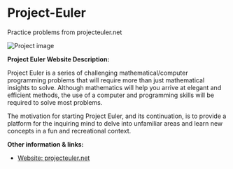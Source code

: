 # Project-Euler
Practice problems from projecteuler.net

![Project image](http://i.imgur.com/ggcxtAb.jpg)

**Project Euler Website Description:**

Project Euler is a series of challenging mathematical/computer programming problems that will require more than just mathematical insights to solve. Although mathematics will help you arrive at elegant and efficient methods, the use of a computer and programming skills will be required to solve most problems.

The motivation for starting Project Euler, and its continuation, is to provide a platform for the inquiring mind to delve into unfamiliar areas and learn new concepts in a fun and recreational context.


**Other information & links:**

* [Website: projecteuler.net](https://projecteuler.net/)
